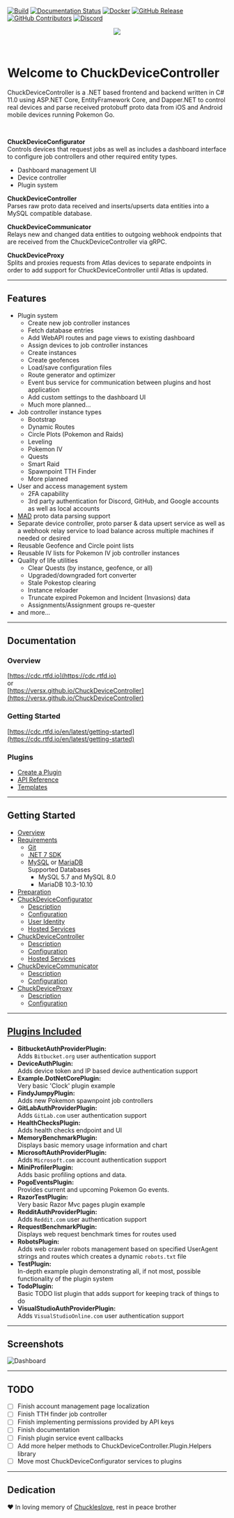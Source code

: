 [![Build](https://github.com/versx/ChuckDeviceController/workflows/.NET/badge.svg)](https://github.com/versx/ChuckDeviceController/actions)
[![Documentation Status](https://readthedocs.org/projects/cdc/badge/?version=latest)](https://cdc.rtfd.io)
[![Docker](https://github.com/versx/ChuckDeviceController/actions/workflows/publish-docker-image.yml/badge.svg)](https://github.com/versx/ChuckDeviceController/actions/workflows/publish-docker-image.yml)
[![GitHub Release](https://img.shields.io/github/release/versx/ChuckDeviceController.svg)](https://github.com/versx/ChuckDeviceController/releases/)
[![GitHub Contributors](https://img.shields.io/github/contributors/versx/ChuckDeviceController.svg)](https://github.com/versx/ChuckDeviceController/graphs/contributors/)
[![Discord](https://img.shields.io/discord/552003258000998401.svg?label=&logo=discord&logoColor=ffffff&color=7389D8&labelColor=6A7EC2)](https://discord.gg/zZ9h9Xa)  

<p align="center">
  <img src="https://raw.githubusercontent.com/versx/ChuckDeviceController/master/src/ChuckDeviceConfigurator/wwwroot/favicons/chuck.gif" />
</p>
<br>

# Welcome to ChuckDeviceController  
ChuckDeviceController is a .NET based frontend and backend written in C# 11.0 using ASP.NET Core, EntityFramework Core, and Dapper.NET to control real devices and parse received protobuff proto data from iOS and Android mobile devices running Pokemon Go.

<br>

**ChuckDeviceConfigurator**  
Controls devices that request jobs as well as includes a dashboard interface to configure job controllers and other required entity types.  

- Dashboard management UI  
- Device controller  
- Plugin system  

**ChuckDeviceController**  
Parses raw proto data received and inserts/upserts data entities into a MySQL compatible database.  

**ChuckDeviceCommunicator**  
Relays new and changed data entities to outgoing webhook endpoints that are received from the ChuckDeviceController via gRPC.  

**ChuckDeviceProxy**  
Splits and proxies requests from Atlas devices to separate endpoints in order to add support for ChuckDeviceController until Atlas is updated.  

<hr>

## Features  
- Plugin system  
    * Create new job controller instances  
    * Fetch database entries  
    * Add WebAPI routes and page views to existing dashboard  
    * Assign devices to job controller instances  
    * Create instances  
    * Create geofences  
    * Load/save configuration files  
    * Route generator and optimizer  
    * Event bus service for communication between plugins and host application  
    * Add custom settings to the dashboard UI  
    * Much more planned...  
- Job controller instance types  
    * Bootstrap  
    * Dynamic Routes
    * Circle Plots (Pokemon and Raids)  
    * Leveling  
    * Pokemon IV  
    * Quests  
    * Smart Raid
    * Spawnpoint TTH Finder  
    * More planned  
- User and access management system  
    * 2FA capability  
    * 3rd party authentication for Discord, GitHub, and Google accounts as well as local accounts  
- [MAD](https://github.com/Map-A-Droid/MAD) proto data parsing support
- Separate device controller, proto parser & data upsert service as well as a webhook relay service to load balance across multiple machines if needed or desired  
- Reusable Geofence and Circle point lists  
- Reusable IV lists for Pokemon IV job controller instances  
- Quality of life utilities  
    * Clear Quests (by instance, geofence, or all)  
    * Upgraded/downgraded fort converter  
    * Stale Pokestop clearing  
    * Instance reloader  
    * Truncate expired Pokemon and Incident (Invasions) data  
    * Assignments/Assignment groups re-quester  
- and more...  

<hr>

## Documentation  

### Overview  
[https://cdc.rtfd.io](https://cdc.rtfd.io)  
or  
[https://versx.github.io/ChuckDeviceController](https://versx.github.io/ChuckDeviceController)  

### Getting Started  
[https://cdc.rtfd.io/en/latest/getting-started](https://cdc.rtfd.io/en/latest/getting-started)  

### Plugins  
- [Create a Plugin](https://cdc.rtfd.io/en/latest/plugin-system/create-a-plugin)  
- [API Reference](https://cdc.rtfd.io/en/latest/plugin-system/api)  
- [Templates](https://cdc.rtfd.io/en/latest/plugin-system/project-templates)  

<hr>

## Getting Started  
- [Overview](https://cdc.rtfd.io/en/latest/getting-started)  
- [Requirements](https://cdc.rtfd.io/en/latest/requirements)
    - [Git](https://git-scm.com/book/en/v2/Getting-Started-Installing-Git)  
    - [.NET 7 SDK](https://dotnet.microsoft.com/download/dotnet/7.0)  
    - [MySQL](https://dev.mysql.com/downloads/mysql/) or [MariaDB](https://mariadb.org/download/?t=mariadb&p=mariadb)  
        Supported Databases  
        - MySQL 5.7 and MySQL 8.0  
        - MariaDB 10.3-10.10  
- [Preparation](https://cdc.rtfd.io/en/latest/getting-started/#preparation)  
- [ChuckDeviceConfigurator](https://cdc.rtfd.io/en/latest/getting-started/#chuckdeviceconfigurator)  
    - [Description](https://cdc.rtfd.io/en/latest/applications/configurator#description)  
    - [Configuration](https://cdc.rtfd.io/en/latest/applications/configurator#configuration)  
    - [User Identity](https://cdc.rtfd.io/en/latest/applications/configurator#user-identity)  
    - [Hosted Services](https://cdc.rtfd.io/en/latest/applications/configurator#hosted-services)  
- [ChuckDeviceController](https://cdc.rtfd.io/en/latest/getting-started/#chuckdevicecontroller)  
    - [Description](https://cdc.rtfd.io/en/latest/applications/controller#description)  
    - [Configuration](https://cdc.rtfd.io/en/latest/applications/controller#configuration)  
    - [Hosted Services](https://cdc.rtfd.io/en/latest/applications/controller#hosted-services)  
- [ChuckDeviceCommunicator](https://cdc.rtfd.io/en/latest/getting-started/#chuckdevicecommunicator)  
    - [Description](https://cdc.rtfd.io/en/latest/applications/communicator#description)  
    - [Configuration](https://cdc.rtfd.io/en/latest/applications/communicator#configuration)  
- [ChuckDeviceProxy](https://cdc.rtfd.io/en/latest/getting-started/#chuckdeviceproxy)  
    - [Description](https://cdc.rtfd.io/en/latest/applications/proxy#description)  
    - [Configuration](https://cdc.rtfd.io/en/latest/applications/proxy#configuration)  

<hr>

## [Plugins Included](https://cdc.rtfd.io/en/latest/plugins/overview)  
- **BitbucketAuthProviderPlugin:**  
Adds `Bitbucket.org` user authentication support    
- **DeviceAuthPlugin:**  
Adds device token and IP based device authentication support
- **Example.DotNetCorePlugin:**  
Very basic 'Clock' plugin example  
- **FindyJumpyPlugin:**  
Adds new Pokemon spawnpoint job controllers  
- **GitLabAuthProviderPlugin:**  
Adds `GitLab.com` user authentication support  
- **HealthChecksPlugin:**  
Adds health checks endpoint and UI  
- **MemoryBenchmarkPlugin:**  
Displays basic memory usage information and chart  
- **MicrosoftAuthProviderPlugin:**  
Adds `Microsoft.com` account authentication support
- **MiniProfilerPlugin:**  
Adds basic profiling options and data.  
- **PogoEventsPlugin:**  
Provides current and upcoming Pokemon Go events.  
- **RazorTestPlugin:**  
Very basic Razor Mvc pages plugin example  
- **RedditAuthProviderPlugin:**  
Adds `Reddit.com` user authentication support  
- **RequestBenchmarkPlugin:**  
Displays web request benchmark times for routes used  
- **RobotsPlugin:**  
Adds web crawler robots management based on specified UserAgent strings and routes which creates a dynamic `robots.txt` file  
- **TestPlugin:**  
In-depth example plugin demonstrating all, if not most, possible functionality of the plugin system  
- **TodoPlugin:**  
Basic TODO list plugin that adds support for keeping track of things to do  
- **VisualStudioAuthProviderPlugin:**  
Adds `VisualStudioOnline.com` user authentication support  

<hr>

## Screenshots  
![Dashboard](docs/img/dashboard.png)  

<hr>

## TODO  
- [ ] Finish account management page localization  
- [ ] Finish TTH finder job controller  
- [ ] Finish implementing permissions provided by API keys  
- [ ] Finish documentation  
- [ ] Finish plugin service event callbacks  
- [ ] Add more helper methods to ChuckDeviceController.Plugin.Helpers library  
- [ ] Move most ChuckDeviceConfigurator services to plugins  

<hr>

## Dedication  
❤️ In loving memory of [Chuckleslove](https://github.com/Chuckleslove), rest in peace brother
